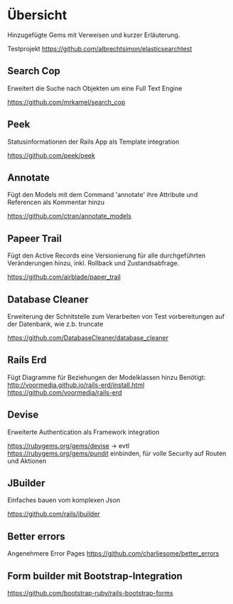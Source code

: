 # Übersicht

Hinzugefügte Gems mit Verweisen und kurzer Erläuterung.

Testprojekt https://github.com/albrechtsimon/elasticsearchtest

## Search Cop
Erweitert die Suche nach Objekten um eine Full Text Engine

https://github.com/mrkamel/search_cop

## Peek
Statusinformationen der Rails App als Template integration

https://github.com/peek/peek

## Annotate
Fügt den Models mit dem Command 'annotate' ihre Attribute und Referencen als Kommentar hinzu

https://github.com/ctran/annotate_models

## Papeer Trail
Fügt den Active Records eine Versionierung für alle durchgeführten Veränderungen hinzu, inkl. Rollback und Zustandsabfrage.

https://github.com/airblade/paper_trail

## Database Cleaner
Erweiterung der Schnitstelle zum Verarbeiten von Test vorbereitungen auf der Datenbank, wie z.b. truncate

https://github.com/DatabaseCleaner/database_cleaner

## Rails Erd
Fügt Diagramme für Beziehungen der Modelklassen hinzu
Benötigt: http://voormedia.github.io/rails-erd/install.html
https://github.com/voormedia/rails-erd

## Devise
Erweiterte Authentication als Framework integration

https://rubygems.org/gems/devise
-> evtl https://rubygems.org/gems/pundit einbinden, für volle Security auf Routen und Aktionen

## JBuilder
Einfaches bauen vom komplexen Json

https://github.com/rails/jbuilder

## Better errors
Angenehmere Error Pages
https://github.com/charliesome/better_errors

## Form builder mit Bootstrap-Integration
https://github.com/bootstrap-ruby/rails-bootstrap-forms
